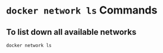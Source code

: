 # `docker network ls` Commands

## To list down all available networks

```bash
docker network ls
```
